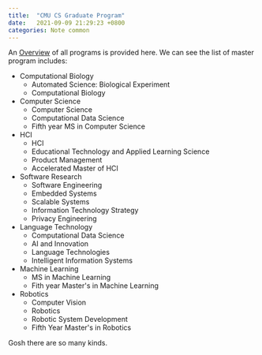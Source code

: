 ```yaml
---
title:  "CMU CS Graduate Program"
date:   2021-09-09 21:29:23 +0800
categories: Note common
---
```


An [Overview](https://www.cs.cmu.edu/academics/overview-programs) of all programs is provided here. We can see the list of master program includes:

* Computational Biology
  * Automated Science: Biological Experiment
  * Computational Biology
* Computer Science
  * Computer Science
  * Computational Data Science
  * Fifth year MS in Computer Science
* HCI
  * HCI
  * Educational Technology and Applied Learning Science
  * Product Management
  * Accelerated Master of HCI
* Software Research
  * Software Engineering
  * Embedded Systems
  * Scalable Systems
  * Information Technology Strategy
  * Privacy Engineering
* Language Technology
  * Computational Data Science
  * AI and Innovation
  * Language Technologies
  * Intelligent Information Systems
* Machine Learning
  * MS in Machine Learning
  * Fith year Master's in Machine Learning
* Robotics
  * Computer Vision
  * Robotics
  * Robotic System Development
  * Fifth Year Master's in Robotics

Gosh there are so many kinds.